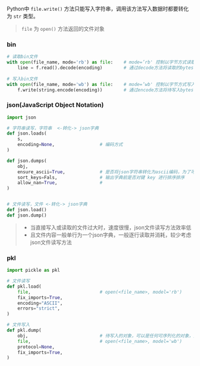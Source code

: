 Python中 `file.write()` 方法<span class='hl_span'>只能写入字符串</span>，调用该方法写入数据时都要转化为 `str` 类型。
> `file` 为 `open()` 方法返回的文件对象

### bin
```python
# 读取bin文件
with open(file_name, mode='rb') as file:    # mode=’rb' 控制以字节方式读取，bin文件不设置encoding
    line = f.read().decode(encoding)        # 通过decode方法将读取的bytes转化为字符串形式，便于处理
    
# 写入bin文件
with open(file_name, mode='wb') as file:    # mode=’wb' 控制以字节方式写入，bin文件不设置encoding
    f.write(string.encode(encoding))        # 通过encode方法将待写入bytes转化为字符串形式 (文件只能写入字符串)
```

### json(JavaScript Object Notation)

```python
import json

# 字符串读写，字符串  <-转化-> json字典
def json.loads(
    s,
    encoding=None,                 # 编码方式
)

def json.dumps(
    obj,
    ensure_ascii=True,             # 是否将json字符串转化为ascii编码，为了可视化一般不转化
    sort_keys=Fals,                # 输出字典前是否对键 key 进行排序排序
    allow_nan=True,                # 
)


# 文件读写，文件 <-转化-> json字典
def json.load()
def json.dump()
```

>- 当直接写入或读取的文件过大时，速度很慢，json文件读写方法效率低
>- 且文件内容一般单行为一个json字典，一般逐行读取并消耗，较少考虑json文件读写方法

### pkl

```python
import pickle as pkl

# 文件读写
def pkl.load(
    file,                          # open(<file_name>, model='rb')
    fix_imports=True,
    encoding="ASCII",
    errors="strict",
)

# 文件写入
def pkl.dump(
    obj,                           # 待写入的对象，可以是任何可序列化的对象，无需手动转化为`str`类型
    file,                          # open(<file_name>, model='wb')
    protocol=None,
    fix_imports=True,
)
```
